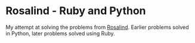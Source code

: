 # Rosalind - Ruby and Python

My attempt at solving the problems from [Rosalind](http://rosalind.info/problems/list-view/). Earlier problems solved in Python, later problems solved using Ruby.
